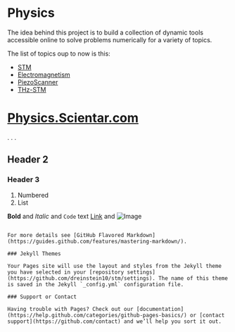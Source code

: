 # Physics

The idea behind this project is to build a collection of dynamic tools accessible online to solve problems numerically for a variety of topics.

The list of topics oup to now is this:
- [STM](/STM/)
- [Electromagnetism](/electromagnetism/)
- [PiezoScanner](/Piezo/)
- [THz-STM](/thzstm/)


# [Physics.Scientar.com](https://physics.scientar.com)

.
.
.
## Header 2
### Header 3

1. Numbered
2. List

**Bold** and _Italic_ and `Code` text
[Link](url) and ![Image](src)
```

For more details see [GitHub Flavored Markdown](https://guides.github.com/features/mastering-markdown/).

### Jekyll Themes

Your Pages site will use the layout and styles from the Jekyll theme you have selected in your [repository settings](https://github.com/dreinstein10/stm/settings). The name of this theme is saved in the Jekyll `_config.yml` configuration file.

### Support or Contact

Having trouble with Pages? Check out our [documentation](https://help.github.com/categories/github-pages-basics/) or [contact support](https://github.com/contact) and we’ll help you sort it out.
